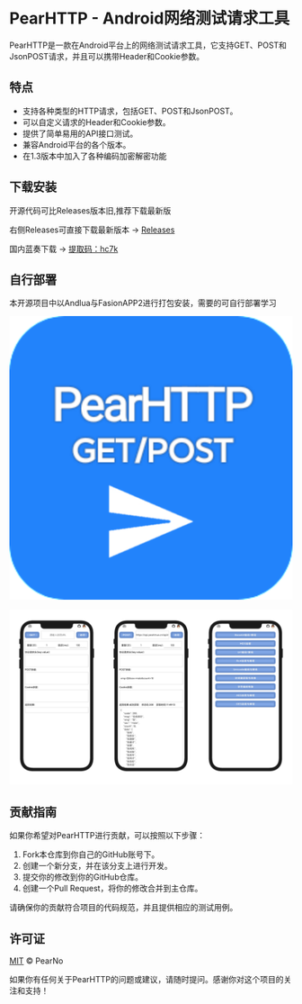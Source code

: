 # PearHTTP - Android网络测试请求工具
PearHTTP是一款在Android平台上的网络测试请求工具，它支持GET、POST和JsonPOST请求，并且可以携带Header和Cookie参数。

## 特点

- 支持各种类型的HTTP请求，包括GET、POST和JsonPOST。
- 可以自定义请求的Header和Cookie参数。
- 提供了简单易用的API接口测试。
- 兼容Android平台的各个版本。
- 在1.3版本中加入了各种编码加密解密功能

## 下载安装

开源代码可比Releases版本旧,推荐下载最新版

右侧Releases可直接下载最新版本 ->  [Releases](https://github.com/PearNoDec/PearHTTP/releases/)

国内蓝奏下载 -> [提取码：hc7k](https://pearno.lanzouj.com/ikxIV16skybg)

## 自行部署

本开源项目中以Andlua与FasionAPP2进行打包安装，需要的可自行部署学习

![Image text](icon.png)

![Image text](info.png)

## 贡献指南

如果你希望对PearHTTP进行贡献，可以按照以下步骤：

1. Fork本仓库到你自己的GitHub账号下。
2. 创建一个新分支，并在该分支上进行开发。
3. 提交你的修改到你的GitHub仓库。
4. 创建一个Pull Request，将你的修改合并到主仓库。

请确保你的贡献符合项目的代码规范，并且提供相应的测试用例。

## 许可证

[MIT](LICENSE) © PearNo

如果你有任何关于PearHTTP的问题或建议，请随时提问。感谢你对这个项目的关注和支持！
